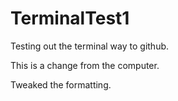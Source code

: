 # TerminalTest1
Testing out the terminal way to github.

This is a change from the computer.

Tweaked the formatting.
